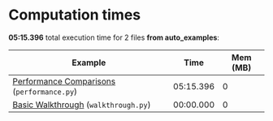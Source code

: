 <a id="sphx-glr-auto-examples-sg-execution-times"></a>

# Computation times

**05:15.396** total execution time for 2 files **from auto_examples**:

<style scoped>
<link href="https://cdnjs.cloudflare.com/ajax/libs/twitter-bootstrap/5.3.0/css/bootstrap.min.css" rel="stylesheet" />
<link href="https://cdn.datatables.net/1.13.6/css/dataTables.bootstrap5.min.css" rel="stylesheet" />
</style>
<script src="https://code.jquery.com/jquery-3.7.0.js"></script>
<script src="https://cdn.datatables.net/1.13.6/js/jquery.dataTables.min.js"></script>
<script src="https://cdn.datatables.net/1.13.6/js/dataTables.bootstrap5.min.js"></script>
<script type="text/javascript" class="init">
$(document).ready( function () {
    $('table.sg-datatable').DataTable({order: [[1, 'desc']]});
} );
</script>

| Example                                                                                            | Time      |   Mem (MB) |
|----------------------------------------------------------------------------------------------------|-----------|------------|
| [Performance Comparisons](performance.md#sphx-glr-auto-examples-performance-py) (`performance.py`) | 05:15.396 |          0 |
| [Basic Walkthrough](walkthrough.md#sphx-glr-auto-examples-walkthrough-py) (`walkthrough.py`)       | 00:00.000 |          0 |
